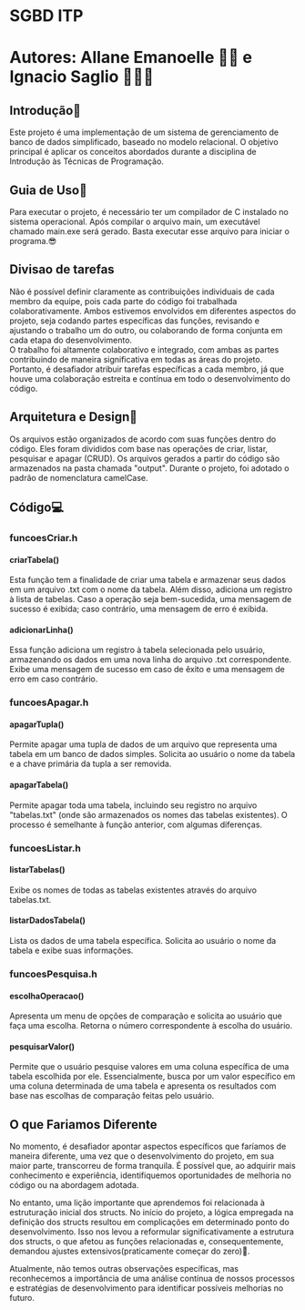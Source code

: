 # SGBD ITP
# Autores: Allane Emanoelle 👩‍💻 e Ignacio Saglio 👨🏽‍💻

## Introdução🤯
Este projeto é uma implementação de um sistema de gerenciamento de banco de dados simplificado, baseado no modelo relacional. O objetivo principal é aplicar os conceitos abordados durante a disciplina de Introdução às Técnicas de Programação.

## Guia de Uso📖
Para executar o projeto, é necessário ter um compilador de C instalado no sistema operacional. Após compilar o arquivo main, um executável chamado main.exe será gerado. Basta executar esse arquivo para iniciar o programa.😎

## Divisao de tarefas
Não é possível definir claramente as contribuições individuais de cada membro da equipe, pois cada parte do código foi trabalhada colaborativamente. Ambos estivemos envolvidos em diferentes aspectos do projeto, seja codando partes específicas das funções, revisando e ajustando o trabalho um do outro, ou colaborando de forma conjunta em cada etapa do desenvolvimento.<br> O trabalho foi altamente colaborativo e integrado, com ambas as partes contribuindo de maneira significativa em todas as áreas do projeto. Portanto, é desafiador atribuir tarefas específicas a cada membro, já que houve uma colaboração estreita e contínua em todo o desenvolvimento do código.

## Arquitetura e Design📝
Os arquivos estão organizados de acordo com suas funções dentro do código. Eles foram divididos com base nas operações de criar, listar, pesquisar e apagar (CRUD). Os arquivos gerados a partir do código são armazenados na pasta chamada "output". Durante o projeto, foi adotado o padrão de nomenclatura camelCase.

## Código💻

### funcoesCriar.h
#### criarTabela()
Esta função tem a finalidade de criar uma tabela e armazenar seus dados em um arquivo .txt com o nome da tabela. Além disso, adiciona um registro à lista de tabelas. Caso a operação seja bem-sucedida, uma mensagem de sucesso é exibida; caso contrário, uma mensagem de erro é exibida.

#### adicionarLinha()
Essa função adiciona um registro à tabela selecionada pelo usuário, armazenando os dados em uma nova linha do arquivo .txt correspondente. Exibe uma mensagem de sucesso em caso de êxito e uma mensagem de erro em caso contrário.

### funcoesApagar.h
#### apagarTupla()
Permite apagar uma tupla de dados de um arquivo que representa uma tabela em um banco de dados simples. Solicita ao usuário o nome da tabela e a chave primária da tupla a ser removida.

#### apagarTabela()
Permite apagar toda uma tabela, incluindo seu registro no arquivo "tabelas.txt" (onde são armazenados os nomes das tabelas existentes). O processo é semelhante à função anterior, com algumas diferenças.

### funcoesListar.h
#### listarTabelas()
Exibe os nomes de todas as tabelas existentes através do arquivo tabelas.txt.

#### listarDadosTabela()
Lista os dados de uma tabela específica. Solicita ao usuário o nome da tabela e exibe suas informações.

### funcoesPesquisa.h
#### escolhaOperacao()
Apresenta um menu de opções de comparação e solicita ao usuário que faça uma escolha. Retorna o número correspondente à escolha do usuário.

#### pesquisarValor()
Permite que o usuário pesquise valores em uma coluna específica de uma tabela escolhida por ele. Essencialmente, busca por um valor específico em uma coluna determinada de uma tabela e apresenta os resultados com base nas escolhas de comparação feitas pelo usuário.

## O que Fariamos Diferente
No momento, é desafiador apontar aspectos específicos que faríamos de maneira diferente, uma vez que o desenvolvimento do projeto, em sua maior parte, transcorreu de forma tranquila. É possível que, ao adquirir mais conhecimento e experiência, identifiquemos oportunidades de melhoria no código ou na abordagem adotada.<br>

No entanto, uma lição importante que aprendemos foi relacionada à estruturação inicial dos structs. No início do projeto, a lógica empregada na definição dos structs resultou em complicações em determinado ponto do desenvolvimento. Isso nos levou a reformular significativamente a estrutura dos structs, o que afetou as funções relacionadas e, consequentemente, demandou ajustes extensivos(praticamente começar do zero)🤣. <br>

Atualmente, não temos outras observações específicas, mas reconhecemos a importância de uma análise contínua de nossos processos e estratégias de desenvolvimento para identificar possíveis melhorias no futuro.


